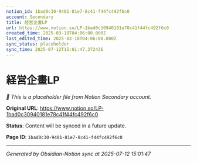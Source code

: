 ```yaml
---
notion_id: 1bad0c30-9401-81e7-8c41-f44fc492f6c0
account: Secondary
title: 経営企畫LP
url: https://www.notion.so/LP-1bad0c30940181e78c41f44fc492f6c0
created_time: 2025-03-18T04:06:00.000Z
last_edited_time: 2025-03-18T04:06:00.000Z
sync_status: placeholder
sync_time: 2025-07-12T15:01:47.372436
---
```


# 経営企畫LP

*🔄 This is a placeholder file from Notion Secondary account.*

**Original URL**: https://www.notion.so/LP-1bad0c30940181e78c41f44fc492f6c0

**Status**: Content will be synced in a future update.

**Page ID**: `1bad0c30-9401-81e7-8c41-f44fc492f6c0`

---

*Generated by Obsidian-Notion sync at 2025-07-12 15:01:47*
